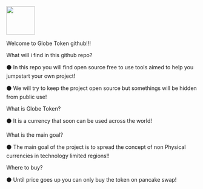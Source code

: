 <img src="https://github.com/Treyyyy0338/Globe-Token-Source-Files/blob/main/Images/globelogo.png" width="75" height="75" />


Welcome to Globe Token github!!!

What will i find in this github repo?

⚫ In this repo you will find open source free to use tools aimed to help you jumpstart your own project! 

⚫ We will try to keep the project open source but somethings will be hidden from public use!

What is Globe Token?

⚫ It is a currency that soon can be used across the world!

What is the main goal?

⚫ The main goal of the project is to spread the concept of non Physical currencies in technology limited regions!!

Where to buy?

⚫ Until price goes up you can only buy the token on pancake swap!
